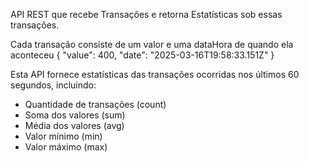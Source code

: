 API REST que recebe Transações e retorna Estatísticas sob essas transações.

Cada transação consiste de um valor e uma dataHora de quando ela aconteceu
{
  "value": 400,
  "date": "2025-03-16T19:58:33.151Z"
}

Esta API fornece estatísticas das transações ocorridas nos últimos 60 segundos, incluindo:
- Quantidade de transações (count)
- Soma dos valores (sum)
- Média dos valores (avg)
- Valor mínimo (min)
- Valor máximo (max)
